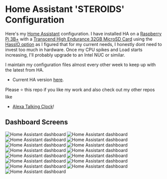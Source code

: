 # Home Assistant 'STEROIDS' Configuration

Here's my [Home Assistant](https://home-assistant.io/) configuration. I have installed HA on a [Raspberry Pi 3B+](https://www.amazon.com/dp/B07BDR5PDW) with a [Transcend High Endurance 32GB MicroSD Card](https://www.amazon.com/dp/B01BDKTQY6) using the [HassIO option](https://www.home-assistant.io/hassio/) as I figured that for my current needs, I honestly dont need to invest too much in hardware. Once my CPU spikes and Load starts increasing, I'll probably upgrade to an Intel NUC or similar.

I maintain my configuration files almost every other week to keep up with the latest from HA. 
- Current HA version [here](.HA_VERSION).

Please :star: this repo if you like my work and also check out my other repos like 
- [Alexa Talking Clock](https://github.com/UbhiTS/ad-alexatalkingclock)!

## Dashboard Screens

<img src="https://github.com/ubhits/ha-config-ataraxis/blob/master/hadash1.png" alt="Home Assistant dashboard" />

<img src="https://github.com/ubhits/ha-config-ataraxis/blob/master/hadash2.png" alt="Home Assistant dashboard" />

<img src="https://github.com/ubhits/ha-config-ataraxis/blob/master/hadash3.png" alt="Home Assistant dashboard" />

<img src="https://github.com/ubhits/ha-config-ataraxis/blob/master/hadash4.png" alt="Home Assistant dashboard" />

<img src="https://github.com/ubhits/ha-config-ataraxis/blob/master/hadash5.png" alt="Home Assistant dashboard" />

<img src="https://github.com/ubhits/ha-config-ataraxis/blob/master/hadash6.png" alt="Home Assistant dashboard" />

<img src="https://github.com/ubhits/ha-config-ataraxis/blob/master/hadash7.png" alt="Home Assistant dashboard" />

<img src="https://github.com/ubhits/ha-config-ataraxis/blob/master/hadash8.png" alt="Home Assistant dashboard" />

<img src="https://github.com/ubhits/ha-config-ataraxis/blob/master/hadash9.png" alt="Home Assistant dashboard" />

<img src="https://github.com/ubhits/ha-config-ataraxis/blob/master/hadash10.png" alt="Home Assistant dashboard" />

<img src="https://github.com/ubhits/ha-config-ataraxis/blob/master/hadash11.png" alt="Home Assistant dashboard" />

<img src="https://github.com/ubhits/ha-config-ataraxis/blob/master/hadash12.png" alt="Home Assistant dashboard" />

<img src="https://github.com/ubhits/ha-config-ataraxis/blob/master/hadash13.png" alt="Home Assistant dashboard" />

<img src="https://github.com/ubhits/ha-config-ataraxis/blob/master/hadash14.png" alt="Home Assistant dashboard" />

<img src="https://github.com/ubhits/ha-config-ataraxis/blob/master/hadash15.png" alt="Home Assistant dashboard" />

